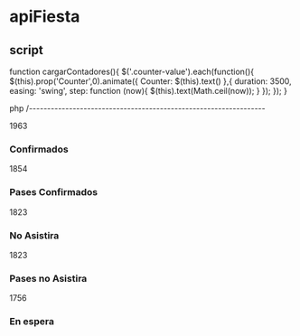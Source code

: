 # apiFiesta



script
----------------------------------------------------------------------------
function cargarContadores(){
    $('.counter-value').each(function(){
        $(this).prop('Counter',0).animate({
            Counter: $(this).text()
        },{
            duration: 3500,
            easing: 'swing',
            step: function (now){
                $(this).text(Math.ceil(now));
            }
        });
    });
}

php
/-----------------------------------------------------------------
  <br>
  <div class="container ">
  <div class="row">
                <div class="col-md-3 col-sm-6">
                    <div class="counter green">
                        <span class="counter-value">1963</span>
                        <div class="counter-content">
                            <h3>Confirmados</h3>
                        </div>
                    </div>
                </div>
                <div class="col-md-3 col-sm-6">
                    <div class="counter green">
                        <span class="counter-value">1854</span>
                        <div class="counter-content">
                            <h3>Pases Confirmados</h3>
                        </div>
                    </div>
                </div>              
                <div class="col-md-3 col-sm-6">
                    <div class="counter orange">
                        <span class="counter-value">1823</span>
                        <div class="counter-content">
                            <h3>No Asistira</h3>
                        </div>
                    </div>
                </div>
                <div class="col-md-3 col-sm-6">
                    <div class="counter orange">
                        <span class="counter-value">1823</span>
                        <div class="counter-content">
                            <h3>Pases no Asistira</h3>
                        </div>
                    </div>
                </div>
      </div>
      <div class="row text-center">
      <div class="col-md-12 col-sm-6">
                    <div class="counter">
                        <span class="counter-value">1756</span>
                        <div class="counter-content">
                            <h3>En espera</h3>
                        </div>
                    </div>
                </div>
      </div>
    </div>
